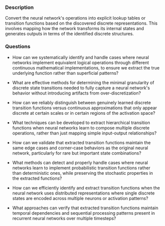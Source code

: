 ### Description

Convert the neural network's operations into explicit lookup tables or transition functions based on the discovered discrete representations. This involves mapping how the network transforms its internal states and generates outputs in terms of the identified discrete structures.

### Questions

- How can we systematically identify and handle cases where neural networks implement equivalent logical operations through different continuous mathematical implementations, to ensure we extract the true underlying function rather than superficial patterns?

- What are effective methods for determining the minimal granularity of discrete state transitions needed to fully capture a neural network's behavior without introducing artifacts from over-discretization?

- How can we reliably distinguish between genuinely learned discrete transition functions versus continuous approximations that only appear discrete at certain scales or in certain regions of the activation space?

- What techniques can be developed to extract hierarchical transition functions when neural networks learn to compose multiple discrete operations, rather than just mapping simple input-output relationships?

- How can we validate that extracted transition functions maintain the same edge cases and corner-case behaviors as the original neural network, particularly for rare but important state combinations?

- What methods can detect and properly handle cases where neural networks learn to implement probabilistic transition functions rather than deterministic ones, while preserving the stochastic properties in the extracted functions?

- How can we efficiently identify and extract transition functions when the neural network uses distributed representations where single discrete states are encoded across multiple neurons or activation patterns?

- What approaches can verify that extracted transition functions maintain temporal dependencies and sequential processing patterns present in recurrent neural networks over multiple timesteps?

